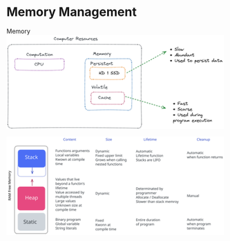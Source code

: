 # Memory Management

Memory
![Alt text](/assets/memory.png)

![Alt text](/assets/memory-detail.svg)
